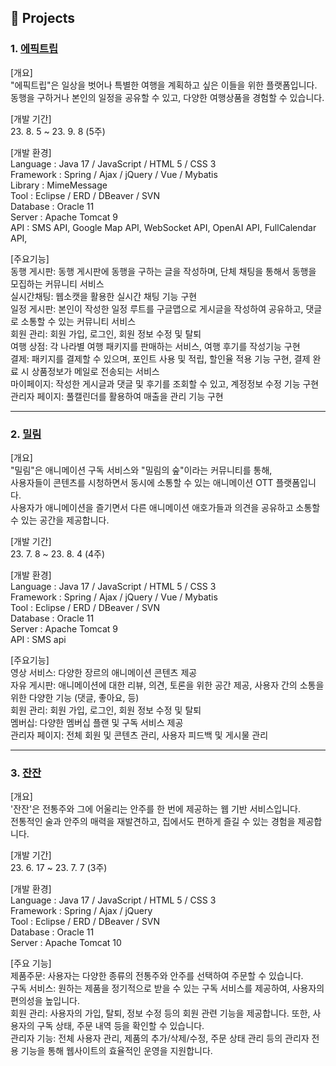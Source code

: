 ## :pushpin: Projects

### 1. [에픽트립]()
[개요]
<br>
"에픽트립"은 일상을 벗어나 특별한 여행을 계획하고 싶은 이들을 위한 플랫폼입니다.<br>
동행을 구하거나 본인의 일정을 공유할 수 있고, 다양한 여행상품을 경험할 수 있습니다.<br>

[개발 기간]
<br>
23. 8. 5 ~ 23. 9. 8 (5주)<br>

[개발 환경]
<br>
Language : Java 17 / JavaScript / HTML 5 / CSS 3<br>
Framework : Spring / Ajax / jQuery / Vue / Mybatis<br>
Library : MimeMessage<br>
Tool : Eclipse / ERD / DBeaver / SVN<br>
Database : Oracle 11<br>
Server : Apache Tomcat 9<br>
API : SMS API, Google Map API, WebSocket API, OpenAI API, FullCalendar API, <br>

[주요기능]
<br>
동행 게시판: 동행 게시판에 동행을 구하는 글을 작성하며, 단체 채팅을 통해서 동행을 모집하는 커뮤니티 서비스<br>
실시간채팅: 웹소캣을 활용한 실시간 채팅 기능 구현<br>
일정 게시판: 본인이 작성한 일정 루트를 구글맵으로 게시글을 작성하여 공유하고, 댓글로 소통할 수 있는 커뮤니티 서비스<br>
회원 관리: 회원 가입, 로그인, 회원 정보 수정 및 탈퇴<br>
여행 상점: 각 나라별 여행 패키지를 판매하는 서비스, 여행 후기를 작성기능 구현<br>
결제: 패키지를 결제할 수 있으며, 포인트 사용 및 적립, 할인율 적용 기능 구현, 결제 완료 시 상품정보가 메일로 전송되는 서비스<br>
마이페이지: 작성한 게시글과 댓글 및 후기를 조회할 수 있고, 계정정보 수정 기능 구현<br>
관리자 페이지: 풀캘린더를 활용하여 매출을 관리 기능 구현<br>



---

### 2. [밀림]()
[개요]
<br>
"밀림"은 애니메이션 구독 서비스와 "밀림의 숲"이라는 커뮤니티를 통해, <br>
사용자들이 콘텐츠를 시청하면서 동시에 소통할 수 있는 애니메이션 OTT 플랫폼입니다. <br>
사용자가 애니메이션을 즐기면서 다른 애니메이션 애호가들과 의견을 공유하고 소통할 수 있는 공간을 제공합니다. <br>

[개발 기간]
<br>
23. 7. 8 ~ 23. 8. 4 (4주)<br>

[개발 환경]
<br>
Language : Java 17 / JavaScript / HTML 5 / CSS 3 <br>
Framework : Spring / Ajax / jQuery / Vue / Mybatis <br>
Tool : Eclipse / ERD / DBeaver / SVN <br>
Database : Oracle 11 <br>
Server : Apache Tomcat 9 <br>
API : SMS api <br>

[주요기능]
<br>
영상 서비스: 다양한 장르의 애니메이션 콘텐츠 제공 <br>
자유 게시판: 애니메이션에 대한 리뷰, 의견, 토론을 위한 공간 제공, 사용자 간의 소통을 위한 다양한 기능 (댓글, 좋아요, 등) <br>
회원 관리: 회원 가입, 로그인, 회원 정보 수정 및 탈퇴 <br>
멤버십: 다양한 멤버십 플랜 및 구독 서비스 제공 <br>
관리자 페이지: 전체 회원 및 콘텐츠 관리, 사용자 피드백 및 게시물 관리 <br>

---
### 3. [잔잔]()
[개요] 
<br>
'잔잔'은 전통주와 그에 어울리는 안주를 한 번에 제공하는 웹 기반 서비스입니다. <br>
전통적인 술과 안주의 매력을 재발견하고, 집에서도 편하게 즐길 수 있는 경험을 제공합니다. <br>

[개발 기간]
<br>
23. 6. 17 ~ 23. 7. 7 (3주)<br>

[개발 환경] 
<br>
Language : Java 17 / JavaScript / HTML 5 / CSS 3 <br>
Framework : Spring / Ajax / jQuery <br>
Tool : Eclipse / ERD / DBeaver / SVN <br>
Database : Oracle 11 <br>
Server : Apache Tomcat 10 <br>

[주요 기능]
<br>
제품주문: 사용자는 다양한 종류의 전통주와 안주를 선택하여 주문할 수 있습니다. <br>
구독 서비스: 원하는 제품을 정기적으로 받을 수 있는 구독 서비스를 제공하여, 사용자의 편의성을 높입니다. <br>
회원 관리: 사용자의 가입, 탈퇴, 정보 수정 등의 회원 관련 기능을 제공합니다. 또한, 사용자의 구독 상태, 주문 내역 등을 확인할 수 있습니다. <br>
관리자 기능: 전체 사용자 관리, 제품의 추가/삭제/수정, 주문 상태 관리 등의 관리자 전용 기능을 통해 웹사이트의 효율적인 운영을 지원합니다. <br>
